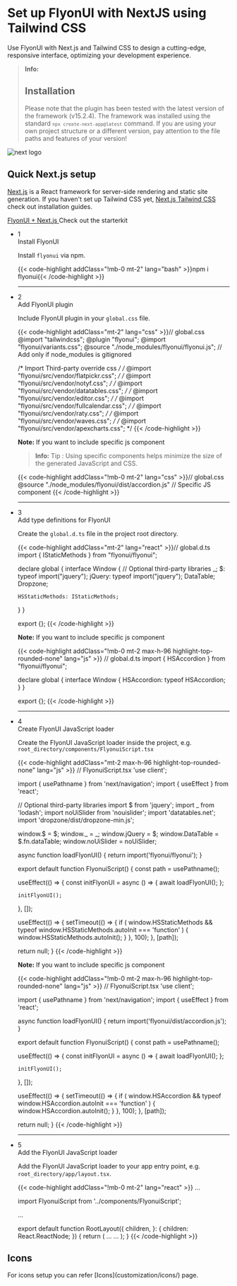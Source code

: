 # Set up FlyonUI with NextJS using Tailwind CSS

Use FlyonUI with Next.js and Tailwind CSS to design a cutting-edge, responsive interface, optimizing your development experience.

> **Info:** <h2 class="text-lg font-medium mb-1">Installation</h2>
> Please note that the plugin has been tested with the latest version of the framework (v15.2.4). The framework was installed using the standard <code>`npx create-next-app@latest`</code> command. If you are using your own project structure or a different version, pay attention to the file paths and features of your version!

<div>
  <div class="flex gap-2">
    <div><img src="https://cdn.flyonui.com/fy-assets/icons/nextjs-icon.png" alt="next logo" class="w-14 h-auto mt-2" /></div>
    <div>
      <h2 class="text-base-content mb-3 text-lg font-semibold mt-2">
        Quick
        <span class="text-accent">Next.js</span>
        setup
      </h2>
      <p><a href="https://nextjs.org/" class="link link-animated link-primary" target="_blank">Next.js</a> is a React framework for server-side rendering and static site generation. If you haven't set up Tailwind CSS yet, <a href="https://tailwindcss.com/docs/guides/nextjs" class="link link-animated link-primary" target="_blank">Next.js Tailwind CSS</a> check out installation guides.</p>
      <div class="tooltip">
        <a href="https://github.com/themeselection/flyonui-nextjs-integration" target="_blank" type="button" class="tooltip-toggle btn-sm btn btn-outline" aria-label="Tooltip">
          <span class="icon-[tabler--bolt-filled] text-accent"></span>
          FlyonUI + Next.js
        </a>
        <span class="tooltip-content tooltip-shown:opacity-100 tooltip-shown:visible" role="tooltip">
          <span class="tooltip-body">Check out the starterkit</span>
        </span>
      </div>
    </div>
  </div>

<ul class="timeline timeline-snap-icon timeline-compact timeline-vertical w-full mb-12 ps-0">
  <!-- Installation -->
  <li class="mt-0 mb-0 ps-0">
    <div class="timeline-middle mb-2">
      <span class="text-base-content flex size-7 items-center justify-center rounded-full border border-base-content/20 font-semibold">
        1
      </span>
    </div>
    <div class="timeline-end mb-0 w-full rounded-lg p-4 m-0">
      <div class="text-base-content mb-3 font-semibold">Install FlyonUI</div>
      <p>
        Install
        <code>flyonui</code>
        via npm.
      </p>
      {{< code-highlight addClass="!mb-0 mt-2" lang="bash" >}}npm i flyonui{{< /code-highlight >}}
    </div>
    <hr class="rounded-none border-transparent !w-0.5" />
  </li>

  <!-- Configure FlyonUI JavaScript paths -->
  <li class="mt-0 mb-0 ps-0">
    <div class="timeline-middle mb-2">
      <span class="text-base-content flex size-7 items-center justify-center rounded-full border border-base-content/20 font-semibold">
        2
      </span>
    </div>
    <div class="timeline-end mb-0 w-full rounded-lg p-4 m-0">
      <div class="text-base-content mb-3 font-semibold">Add FlyonUI plugin</div>
      <p>
        Include FlyonUI plugin in your <code>global.css</code> file.
      </p>
      {{< code-highlight addClass="mt-2" lang="css" >}}// global.css
@import "tailwindcss";
@plugin "flyonui";
@import "flyonui/variants.css";
@source "./node_modules/flyonui/flyonui.js"; // Add only if node_modules is gitignored

/* Import Third-party override css */
/* @import "flyonui/src/vendor/flatpickr.css"; */
/* @import "flyonui/src/vendor/notyf.css"; */
/* @import "flyonui/src/vendor/datatables.css"; */
/* @import "flyonui/src/vendor/editor.css"; */
/* @import "flyonui/src/vendor/fullcalendar.css"; */
/* @import "flyonui/src/vendor/raty.css"; */
/* @import "flyonui/src/vendor/waves.css"; */
/* @import "flyonui/src/vendor/apexcharts.css"; */
      {{< /code-highlight >}}
      <p><strong>Note:</strong> If you want to include specific js component </p>
> **Info:** <span class="font-semibold">Tip :</span> Using specific components helps minimize the size of the generated JavaScript and CSS.

{{< code-highlight addClass="!mb-0 mt-2" lang="css" >}}// global.css
@source "./node_modules/flyonui/dist/accordion.js" // Specific JS component
{{< /code-highlight >}}
  </div>
  <hr class="!w-0.5 rounded-none border-transparent" />
  </li>

  <!-- Add type definitions for FlyonUI -->
  <li class="mt-0 mb-0 ps-0">
    <div class="timeline-middle mb-2">
      <span class="text-base-content flex size-7 items-center justify-center rounded-full border border-base-content/20 font-semibold">
        3
      </span>
    </div>
    <div class="timeline-end mb-0 w-full rounded-lg p-4 m-0">
      <div class="text-base-content mb-3 font-semibold">Add type definitions for FlyonUI</div>
      <p>
        Create the <code>global.d.ts</code> file in the project root directory.
      </p>
      {{< code-highlight addClass="mt-2" lang="react" >}}// global.d.ts
import { IStaticMethods } from "flyonui/flyonui";

declare global {
  interface Window {
    // Optional third-party libraries
    _;
    $: typeof import("jquery");
    jQuery: typeof import("jquery");
    DataTable;
    Dropzone;

    HSStaticMethods: IStaticMethods;
  }
}

export {};
{{< /code-highlight >}}
<p><strong>Note:</strong> If you want to include specific js component </p>

{{< code-highlight addClass="!mb-0 mt-2 max-h-96 highlight-top-rounded-none" lang="js" >}}
// global.d.ts
import { HSAccordion } from "flyonui/flyonui";

declare global {
  interface Window {
    HSAccordion: typeof HSAccordion;
  }
}

export {};
{{< /code-highlight >}}
  </div>
  <hr class="!w-0.5 rounded-none border-transparent" />
  </li>

  <!-- Add the FlyonUI JavaScript -->
  <li class="mt-0 mb-0 ps-0">
    <div class="timeline-middle mb-2">
      <span class="text-base-content flex size-7 items-center justify-center rounded-full border border-base-content/20 font-semibold">
        4
      </span>
    </div>
    <div class="timeline-end mb-0 w-full rounded-lg p-4 m-0">
      <div class="text-base-content mb-3 font-semibold">Create FlyonUI JavaScript loader</div>
      <p>
       Create the FlyonUI JavaScript loader inside the project, e.g. <code>root_directory/components/FlyonuiScript.tsx</code>
      </p>
      {{< code-highlight addClass="mt-2 max-h-96 highlight-top-rounded-none" lang="js" >}}
// FlyonuiScript.tsx
'use client';

import { usePathname } from 'next/navigation';
import { useEffect } from 'react';

// Optional third-party libraries
import $ from 'jquery';
import _ from 'lodash';
import noUiSlider from 'nouislider';
import 'datatables.net';
import 'dropzone/dist/dropzone-min.js';

window.$ = $;
window._ = _;
window.jQuery = $;
window.DataTable = $.fn.dataTable;
window.noUiSlider = noUiSlider;

async function loadFlyonUI() {
  return import('flyonui/flyonui');
}

export default function FlyonuiScript() {
  const path = usePathname();

  useEffect(() => {
    const initFlyonUI = async () => {
      await loadFlyonUI();
    };

    initFlyonUI();
  }, []);

  useEffect(() => {
    setTimeout(() => {
      if (
        window.HSStaticMethods &&
        typeof window.HSStaticMethods.autoInit === 'function'
      ) {
        window.HSStaticMethods.autoInit();
      }
    }, 100);
  }, [path]);

  return null;
}
{{< /code-highlight >}}
<p><strong>Note:</strong> If you want to include specific js component </p>

{{< code-highlight addClass="!mb-0 mt-2 max-h-96 highlight-top-rounded-none" lang="js" >}}
// FlyonuiScript.tsx
'use client';

import { usePathname } from 'next/navigation';
import { useEffect } from 'react';


async function loadFlyonUI() {
  return import('flyonui/dist/accordion.js');
}

export default function FlyonuiScript() {
  const path = usePathname();

  useEffect(() => {
    const initFlyonUI = async () => {
      await loadFlyonUI();
    };

    initFlyonUI();
  }, []);

  useEffect(() => {
    setTimeout(() => {
      if (
        window.HSAccordion &&
        typeof window.HSAccordion.autoInit === 'function'
      ) {
        window.HSAccordion.autoInit();
      }
    }, 100);
  }, [path]);

  return null;
}
{{< /code-highlight >}}
  </div>
  <hr class="!w-0.5 rounded-none border-transparent" />
  </li>
  <li class="mt-0 mb-0 ps-0">
    <div class="timeline-middle mb-2">
      <span class="text-base-content flex size-7 items-center justify-center rounded-full border border-base-content/20 font-semibold">
        5
      </span>
    </div>
    <div class="timeline-end mb-0 w-full rounded-lg p-4 m-0">
      <div class="text-base-content mb-3 font-semibold">Add the FlyonUI JavaScript loader</div>
      <p>
        Add the FlyonUI JavaScript loader to your app entry point, e.g. <code>root_directory/app/layout.tsx</code>.
      </p>
{{< code-highlight addClass="!mb-0 mt-2" lang="react" >}}
...

import FlyonuiScript from '../components/FlyonuiScript';

...

export default function RootLayout({ children, }: { children: React.ReactNode; }) {
  return (
    <html>
      ...
      <body>
        ...
        <FlyonuiScript />
      </body>
    </html>
  );
}
{{< /code-highlight >}}

</div>
  </li>
</ul>

<h2 class="text-lg font-medium mb-1">Icons</h2>
For icons setup you can refer [Icons](customization/icons/) page.
